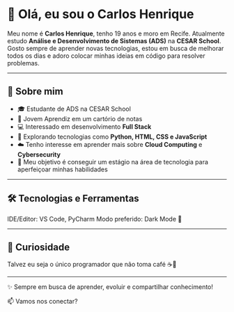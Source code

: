 # 👋 Olá, eu sou o Carlos Henrique

Meu nome é **Carlos Henrique**, tenho 19 anos e moro em Recife. Atualmente estudo **Análise e Desenvolvimento de Sistemas (ADS)** na **CESAR School**. Gosto sempre de aprender novas tecnologias, estou em busca de melhorar todos os dias e adoro colocar minhas ideias em código para resolver problemas.

---

## 🚀 Sobre mim

* 🎓 Estudante de ADS na CESAR School
* 💼 Jovem Aprendiz em um cartório de notas
* 💻 Interessado em desenvolvimento **Full Stack**
* 🌱 Explorando tecnologias como **Python, HTML, CSS e JavaScript**
* ☁️ Tenho interesse em aprender mais sobre **Cloud Computing** e **Cybersecurity**
* 🎯 Meu objetivo é conseguir um estágio na área de tecnologia para aperfeiçoar minhas habilidades

---

## 🛠️ Tecnologias e Ferramentas

IDE/Editor: VS Code, PyCharm
Modo preferido: Dark Mode 🌙

---

## 📌 Curiosidade

Talvez eu seja o único programador que não toma café ☕🚫

---

✨ Sempre em busca de aprender, evoluir e compartilhar conhecimento!

📫 Vamos nos conectar?
